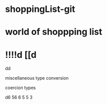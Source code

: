 # shoppingList-git
# world of shoppping list
!!!!d
[[d
===========================
dd

miscellaneous
type conversion

coercion types 

d6
56
6
5
5
3

